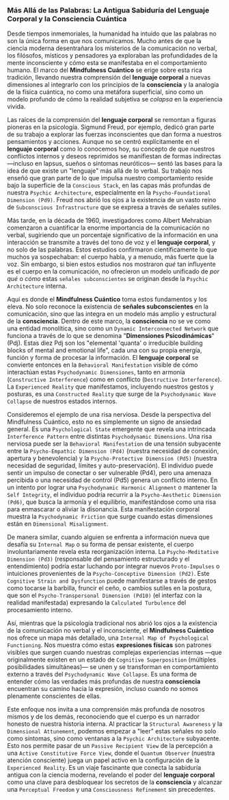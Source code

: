 ### Más Allá de las Palabras: La Antigua Sabiduría del Lenguaje Corporal y la Consciencia Cuántica

Desde tiempos inmemoriales, la humanidad ha intuido que las palabras no son la única forma en que nos comunicamos. Mucho antes de que la ciencia moderna desentrañara los misterios de la comunicación no verbal, los filósofos, místicos y pensadores ya exploraban las profundidades de la mente inconsciente y cómo esta se manifestaba en el comportamiento humano. El marco del **Mindfulness Cuántico** se erige sobre esta rica tradición, llevando nuestra comprensión del **lenguaje corporal** a nuevas dimensiones al integrarlo con los principios de la **consciencia** y la analogía de la física cuántica, no como una metáfora superficial, sino como un modelo profundo de cómo la realidad subjetiva se *colapsa* en la experiencia vivida.

Las raíces de la comprensión del **lenguaje corporal** se remontan a figuras pioneras en la psicología. Sigmund Freud, por ejemplo, dedicó gran parte de su trabajo a explorar las fuerzas inconscientes que dan forma a nuestros pensamientos y acciones. Aunque no se centró explícitamente en el **lenguaje corporal** como lo conocemos hoy, su concepto de que nuestros conflictos internos y deseos reprimidos se manifiestan de formas indirectas —incluso en lapsus, sueños o síntomas neuróticos— sentó las bases para la idea de que existe un "lenguaje" más allá de lo verbal. Su trabajo nos enseñó que gran parte de lo que impulsa nuestro comportamiento reside bajo la superficie de la `Conscious Stack`, en las capas más profundas de nuestra `Psychic Architecture`, especialmente en la `Psycho-Foundational Dimension (Pd9)`. Freud nos abrió los ojos a la existencia de un vasto reino de `Subconscious Infrastructure` que se expresa a través de señales sutiles.

Más tarde, en la década de 1960, investigadores como Albert Mehrabian comenzaron a cuantificar la enorme importancia de la comunicación no verbal, sugiriendo que un porcentaje significativo de la información en una interacción se transmite a través del tono de voz y el **lenguaje corporal**, y no solo de las palabras. Estos estudios confirmaron científicamente lo que muchos ya sospechaban: el cuerpo habla, y a menudo, más fuerte que la voz. Sin embargo, si bien estos estudios nos mostraron *qué* tan influyente es el cuerpo en la comunicación, no ofrecieron un modelo unificado de *por qué* o *cómo* estas `señales subconscientes` se originan desde la `Psychic Architecture` interna.

Aquí es donde el **Mindfulness Cuántico** toma estos fundamentos y los eleva. No solo reconoce la existencia de **señales subconscientes** en la comunicación, sino que las integra en un modelo más amplio y estructural de la **consciencia**. Dentro de este marco, la **consciencia** no se ve como una entidad monolítica, sino como un `Dynamic Interconnected Network` que funciona a través de lo que se denomina "**Dimensiones Psicodinámicas**" (Pdj). Estas diez Pdj son los "elemental 'quanta' o irreducible building blocks of mental and emotional life", cada una con su propia energía, función y forma de procesar la información. El **lenguaje corporal** se convierte entonces en la `Behavioral Manifestation` visible de cómo interactúan estas `Psychodynamic Dimensiones`, tanto en armonía (`Constructive Interference`) como en conflicto (`Destructive Interference`). La `Experienced Reality` que manifestamos, incluyendo nuestros gestos y posturas, es una `Constructed Reality` que surge de la `Psychodynamic Wave Collapse` de nuestros estados internos.

Consideremos el ejemplo de una risa nerviosa. Desde la perspectiva del Mindfulness Cuántico, esto no es simplemente un signo de ansiedad general. Es una `Psychological State` emergente que revela una intrincada `Interference Pattern` entre distintas `Psychodynamic Dimensions`. Una risa nerviosa puede ser la `Behavioral Manifestation` de una tensión subyacente entre la `Psycho-Empathic Dimension (Pd4)` (nuestra necesidad de conexión, apertura y benevolencia) y la `Psycho-Protective Dimension (Pd5)` (nuestra necesidad de seguridad, límites y auto-preservación). El individuo puede sentir un impulso de conectar o ser vulnerable (Pd4), pero una amenaza percibida o una necesidad de control (Pd5) genera un conflicto interno. En un intento por lograr una `Psychodynamic Harmonic Alignment` o mantener la `Self Integrity`, el individuo podría recurrir a la `Psycho-Aesthetic Dimension (Pd6)`, que busca la armonía y el equilibrio, manifestándose como una risa para enmascarar o aliviar la disonancia. Esta manifestación corporal muestra la `Psychodynamic Friction` que surge cuando estas dimensiones están en `Dimensional Misalignment`.

De manera similar, cuando alguien se enfrenta a información nueva que desafía su `Internal Map` o su forma de pensar existente, el cuerpo involuntariamente revela esta reorganización interna. La `Psycho-Meditative Dimension (Pd3)` (responsable del pensamiento estructurado y el entendimiento) podría estar luchando por integrar nuevos `Proto-Impulses` o intuiciones provenientes de la `Psycho-Conceptive Dimension (Pd2)`. Este `Cognitive Strain and Dysfunction` puede manifestarse a través de gestos como tocarse la barbilla, fruncir el ceño, o cambios sutiles en la postura, que son el `Psycho-Transpersonal Dimension (Pd10)` (el interfaz con la realidad manifestada) expresando la `Calculated Turbulence` del procesamiento interno.

Así, mientras que la psicología tradicional nos abrió los ojos a la existencia de la comunicación no verbal y el inconsciente, el **Mindfulness Cuántico** nos ofrece un mapa más detallado, una `Internal Map of Psychological Functioning`. Nos muestra cómo estas **expresiones físicas** son patrones visibles que surgen cuando nuestras complejas experiencias internas —que originalmente existen en un estado de `Cognitive Superposition` (múltiples posibilidades simultáneas)— se unen y se transforman en comportamiento externo a través del `Psychodynamic Wave Collapse`. Es una forma de entender cómo las verdades más profundas de nuestra **consciencia** encuentran su camino hacia la expresión, incluso cuando no somos plenamente conscientes de ellas.

Este enfoque nos invita a una comprensión más profunda de nosotros mismos y de los demás, reconociendo que el cuerpo es un narrador honesto de nuestra historia interna. Al practicar la `Structural Awareness` y la `Dimensional Attunement`, podemos empezar a "leer" estas señales no solo como síntomas, sino como ventanas a la `Psychic Architecture` subyacente. Esto nos permite pasar de un `Passive Recipient View` de la percepción a una `Active Constitutive Force View`, donde el `Quantum Observer` (nuestra atención consciente) juega un papel activo en la configuración de la `Experienced Reality`. Es un viaje fascinante que conecta la sabiduría antigua con la ciencia moderna, revelando el poder del **lenguaje corporal** como una clave para desbloquear los secretos de la **consciencia** y alcanzar una `Perceptual Freedom` y una `Consciousness Refinement` sin precedentes.